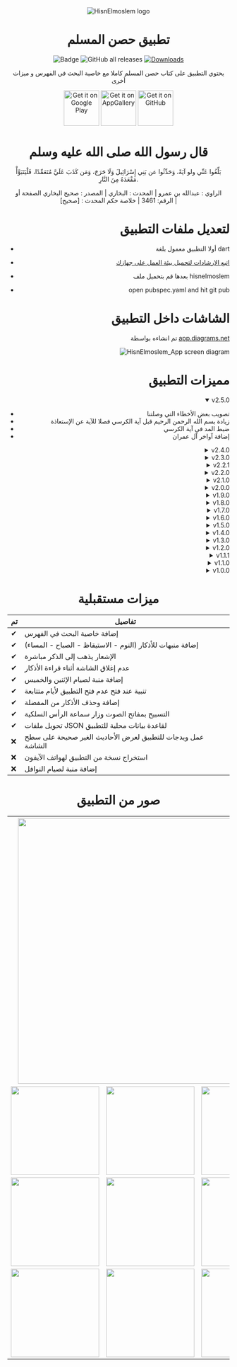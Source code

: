 <div align="center">

<img src="https://user-images.githubusercontent.com/50374022/177197673-54958322-b5aa-4ae2-81df-107bcc91fb61.png" alt='HisnElmoslem logo'/>

# تطبيق حصن المسلم

![Badge](https://img.shields.io/github/v/release/muslimpack/HisnElmoslem_App)
![GitHub all releases](https://img.shields.io/github/downloads/muslimpack/HisnElmoslem_App/total?color=blue&label=Total%20Downloads)
[![Downloads](https://PlayBadges.pavi2410.me/badge/downloads?id=com.hassaneltantawy.hisnelmoslem)](https://play.google.com/store/apps/details?id=com.hassaneltantawy.hisnelmoslem)

يحتوي التطبيق على كتاب حصن المسلم كاملا مع خاصية البحث في الفهرس و ميزات أخرى

[<img src="https://play.google.com/intl/en_us/badges/static/images/badges/en_badge_web_generic.png"
      alt='Get it on Google Play'
      height="80">](https://play.google.com/store/apps/details?id=com.hassaneltantawy.hisnelmoslem)
[<img src="https://upload.wikimedia.org/wikipedia/commons/e/e7/Huawei_AppGallery_white_badge_EN.png"
      alt='Get it on AppGallery'
      height="80">](https://appgallery.huawei.com/app/C105465105)
[<img src="https://user-images.githubusercontent.com/69304392/148696068-0cfea65d-b18f-4685-82b5-329a330b1c0d.png"
      alt='Get it on GitHub'
      height="80">](https://github.com/muslimpack/HisnElmoslem_App/releases/latest)

# قال رسول الله صلى الله عليه وسلم

بَلِّغُوا عَنِّي ولو آيَةً، وَحَدِّثُوا عن بَنِي إِسْرَائِيلَ وَلَا حَرَجَ، وَمَن كَذَبَ عَلَيَّ مُتَعَمِّدًا، فَلْيَتَبَوَّأْ مَقْعَدَهُ مِنَ النَّارِ.

الراوي : عبدالله بن عمرو | المحدث : البخاري | المصدر : صحيح البخاري
الصفحة أو الرقم: 3461 | خلاصة حكم المحدث : [صحيح] |

<div align="right">

# لتعديل ملفات التطبيق

- أولا التطبيق معمول بلغة dart

- [اتبع الارشادات لتحميل بيئة العمل على جهازك](https://flutter.dev/docs/get-started/install)

- بعدها قم بتحميل ملف hisnelmoslem

- open pubspec.yaml and hit git pub

# الشاشات داخل التطبيق

تم انشاءه بواسطة [app.diagrams.net](https://app.diagrams.net/)

<img src="https://raw.githubusercontent.com/muslimpack/HisnElmoslem_App/master/repo_media/app_screen_diagram.png" alt='HisnElmoslem_App screen diagram'/>

# مميزات التطبيق

<details open>
<summary>v2.5.0</summary>

- تصويب بعض الأخطاء التي وصلتنا
- زيادة بسم الله الرحمن الرحيم قبل آية الكرسي فصلا للآية عن الإستعاذة
- ضبط المد في آية الكرسي
- إضافة آواخر آل عمران

</details>

<details close>
<summary>v2.4.0</summary>

- التحكم في مستوى الصوت للمؤثرات
- القائمة الجانبية تتغير مع تغير لغة التطبيق
- حل مشكلة عداد المئة في السبحة
- حل مشكلة عدم توجه التطبيق للذكر عند الضغط على البدء من الإشعارات
- بعض التحسينات على الأداء

</details>

<details close>
<summary>v2.3.0</summary>

- اضافة شرح للأذكار يتضمن الحديث والفوائد والشرح لكل ذكر من الأذكار
- اضافة وضع جديد لألوان التطبيق "أسود غريب"
- اضافة ترجمة انجليزية للواجهة "يلزم إعادة تشغيل التطبيق لتطبيقها في بعض الأماكن"
- اضافة خاصية جديدة للسبحة وهي الأذكار المتغيرة بتفعيلها يقوم التطبيق بتديل عشوائي للأذكار أمامك
- يمكنك الآن تعديل المنبهات من الواجهة مباشرة عن طريق الضغط المطول على أيقونة الإشعارات وهي مفعلة
- اضافة شريط اضافي لتقدمك عند قراءة الأذكار يقوم بحساب كل تسبيحة
- بعض التعديلات في القائمة الجانبية في الصفحة الرئيسية
- بعض التعديلات في واجهة مشاركة الذكر كصورة
- تكبير الحد الأقصى للخط في مشاركة الذكر كصورة
- يمكنك الآن حذف التشكيل عند مشاركة الذكر كصورة
- مشاركة الأحاديث المنتشرة التي لا تصح كصورة
- إصلاح الخلل الذي يسبب توقف التطبيق على هواتف من اصدار أندرويد 13
- إصلاح الخلل الخاص بارسال الأخطاء الإملائية
- اصلاح الخلل الذي يظهر عند اضافة عداد جديد في السبحة

</details>

<details close>
<summary>v2.2.1</summary>

- حل مشكلة الشاشة السوداء في بداية التطبيق لمستخدمي أندرويد 13
- حل مشكلة إرسال البريد بالأخطاء الإملائية

</details>

<details close>
<summary>v2.2.0</summary>

- امكانية تغيير الخط داخل التطبيق قرابة خمسة عشر خطا للاختيار بينها
- الخط يظهر عند مشاركة الذكر كصورة
- حل بعض المشاكل المتعلقة بالاشعارات والجدولة
- حل مشاكل اختفاء الأزرار وشرائط الأدوات خلف أزرار التنقل في بعض الهواتف

</details>

<details close>
<summary>v2.1.0</summary>

- إمكانية ترتيب النوافذ على الواجهة
- إضافة ذكر أستغفر الله وأتوب إليه في أذكار المساء
- إمكانية إعادة تعيين العداد في بطاقات الذكر المفضل
- إعادة كتابة الإشعارات
- تحسين صفحة تاريخ الميزات
- تحسين في القائمة الجانبية في الشاشة الرئيسية
- تحسين في شكل حالة التنبيهات على الواجهة
- تحسين في شكل إضافة وتعديل التنبيهات
- تحسين في بطاقات التنبيهات في إدارة التنبيهات
- حفظ ثيم التطبيق عند أول مرة لفتحة وجعل الوضع المعتم هو الوضع الإفتراضي للتطبيق
- حل مشكلة عدم تحديث معاينة الخط في الإعدادات
- حل مشكلة اللون الأبيض عند فتح البرنامج
- حل مشكلة ظهور التنبيهات بعد حذفها

</details>

<details close>
<summary>v2.0.0</summary>

- إضافة سورة السجدة برواية حفص عن عاصم
- اهتزاز الهاتف عند التسبيح والذكر يمكنك تفعيله من الإعدادات إدارة المؤثرات
  - اهتزاز عند كل ذكر
  - اهتزاز عند انتهاء الذكر
  - اهتزاز عند انتهاء جميع الأذكار
- إصلاح مشكلة البريد الإلكتروني

</details>

<details close>
<summary>v1.9.0</summary>

- إضافة وضع ألوان فاتح مائل للصفرة
- تطوير كلي لمشاركة الذكر بالصورة
  - التحكم بكل لون على حدة
    [لون العنوان - لون النص - لون ملحقات النص - لون البطاقة]
  - التحكم في حجم النص
  - تحسين جودة الصورة لضعف الجودة السابقة وامكانية التحكم بالجودة
    [1.0 - 1.5 - 2.0 - 2.5 - 3.0]
  - التحكم في عرض الصورة
  - التحكم في اظهار رقم الذكر أعلى الصورة
  - الابقاء على الوضع القديم من حيث حجم الخط تحت مسمى "حجم خط ثابت"
  - حفظ جميع الإعدادات للمرات القادمة
- إصلاح مشكلة استمرار العداد بعد الخروج من الصفحة

</details>

<details close>
<summary>v1.8.0</summary>

- تطوير السبحة
  - إضافة ذكر والتسبيح لكل ذكر بشكل منفرد
  - امكانية ضبط العداد من 33 لأي عدد تشاء
- إضافة سورة الملك براوية حفص عن عاصم
- تطوير شكل الواجهة وجعلها أكثر بساطة
- إصلاح بعض واجهات الصفحات

</details>

<details close>
<summary>v1.7.0</summary>

- إضافة مؤثرات صوتية
  - عند الضغط للتسبيح
  - عند اكتمال الذكر
  - عند اكتمال جميع الأذكار
- عودة الوضع المعتم القديم للتطبيق ليصبح هناك ثلاثة أوضاع
  - فاتح
  - معتم
  - معتم محسن
- إصلاح بعض المشاكل وإضافة بعض التحسينات

</details>

<details close>
<summary>v1.6.0</summary>

- وضعين للألوان (معتم - فاتح)
- اصلاحات في صفحات سورة الكهف
- Solved: Mapping new ns to old ns

</details>

<details close>
<summary>v1.5.0</summary>

- الشريط العلوي يختفي أثناء تصفح الفهرس والمفضلة
- مشاركة الذكر كصورة
- أيقونات تعبر عن منبه الذكر في الصفحة الرئيسية [إضافة - تفعيل - الغاء تفعيل]
- إضافة ذكر إلى المفضلة
- إضافة اعدادت الخط إلى صفحة الإعدادت
- تعديل واجهة قراءة الأذكار في وضع الصفحات
- تعيين الحديث كمقروء
- التطبيق في الوضع الرأسي دائما
- اصلاح الألوان الساطعة في صفحة المنبهات
- اصلاح النمط لبعض النصوص
- إضافة مؤشر كلي لتقدمك في الذكر لوضع البطاقة
- Stable التسبيح بمفاتيح الصوت وسماعات الرأس التي تدعم التحكم بمفاتيح الصوت
  - التحكم في الأذكار اليومية بمفاتيح الصوت
  - التحكم بالسبحة بمفاتيح الصوت
  - تقليب صفحات سورة الكهف
- اصلاح بعض الأخطاء

</details>

<details close>
<summary>v1.4.0</summary>

- تعديلات في شاشة الأذكار في وضعية الصفحات
- إضافة مؤشر كلي لتقدمك في الذكر
- Beta يمكنك الآن بمفاتيح الصوت وسماعات الرأس التي تدعم التحكم بمفاتيح الصوت
  - التحكم في الأذكار اليومية.
  - التحكم بالسبحة.
  - تقليب صفحات سورة الكهف.
- حل مشكلة عدم فتح الذكر عند الضغط على اشعار التنبيه الخاص به.
- حل مشكلة عدم حفظ التطبيقات للإعدادت.
- اصلاح بعض المشاكل المتعلقة بسرعة والأداء.
- التطبيق أصبح أخف حجما.
- تحكم أفضل لتحليل المشاكل.

</details>

<details close>
<summary>v1.3.0</summary>

- الشاشة لا تغلق أثناء قراءة الأذكار "Screen always on"
- إضافة وحذف الأذكار من المفضلة
- إضافة منبه لصيام الإثنين والخميس
- إضافة منبه عند عدم فتح التطبيق لمدة 3 أيام
- يمكنك الآن تخصيص وقت الذكر
- إضافة تنبيه لأي ذكر داخل التطبيق
- التنبيهات تذهب للذكر مباشرة عند الضغط عليها
- إضافة صفحة في الإعدادات للتحكم في التنبيهات
- التحكم الكامل في الاشعارات
- تعديل صفحة القرآن الكريم
- تحسين تجربة الانتقال داخل التطبيق عن طريق إضافة انيميشن عند التنقل بين الصفحات
- اصلاح الأخطاء والمشاكل التي وصلتنا

</details>

<details close>
<summary>v1.2.0</summary>

- اصلاح بعض المشاكل
- تحديث شامل للواجهة "أصبحت أكثر تركيزا على الأذكار مع إعادة ترتيب الأدوات الأخرى"
- إضافة تنبيهات للأذكار
- إضافة سورة الكهف يتم الدخول إليها من إشعار يظهر يوم الجمعة
- حذف الوضع الفاتح للألوان

</details>

<details close>
<summary>v1.1.1</summary>

- إصلاح مشكلة عدم حفظ التطبيق لوضعية الذكر عند الإغلاق

</details>

</details>

<details close>
<summary>v1.1.0</summary>

- اصلاح بعض المشاكل
- تعديل الأخطاء الإملائية التي وصلتنا
- الاكتفاء بالوضع المعتم و الفاتح
- العداد أصبح داخل البطاقات
- تحول لون البطاقة عند انتهاء العد
- عمل وضعية جديدة للقراءة و هي وضعية الصفحات يمكنك التبديل بينها وبين البطاقات من خلال الإعدادات

</details>

<details close>
<summary>v1.0.0</summary>

- التطبيق يحتوي على فهرس كامل لكتاب حصن المسلم
- خاصية البحث في الفهرس
- قراءة الأذكار بتشكيل أو بدون
- تكبير وتصغير حجم الخط
- تبديل إلى الوضع المعتم أثناء القراءة
- عند الضغط المطول على الذكر يظهر لك التخريج
- الضغط المفرد يقوم بتشغيل عداد الذكر حتى تشعر باهتزاز يعني انتهاء الذكر
- النص أسفل الذكر يحتوي على فضل الذكر أو تعليق
- مفضلة يوجد بها الأذكار اليومية التي تحتاجها بشكل دوري
- يوجد سُبحة للعد كيفما شئت
- (عداد لانهائي - إنقاص العد - تصفير العداد)
- تبويب يحتوي على بعض الأحاديث المنتشرة التي لا تصح
- يوجد تبويب لتطبيقات نافعة نرشحها لك
- يحتوي على وضع ليلي وعدد من الألوان للوضع الفاتح
- يمكنك تكبير وتصغير حجم الذكر كما تشاء
- يمكنك مشاركة الذكر مع من تحب
- يمكنك الإبلاغ عن الذكر في حالة وجود خطأ
- يمكنك مراسلتي أو ارسال تقييم للتطبيق من خلال الاعدادات

</details>

<div align="center">

# ميزات مستقبلية

| تم  | تفاصيل                                                      |
| --- | ----------------------------------------------------------- |
| ✔   | إضافة خاصية البحث في الفهرس                                 |
| ✔   | إضافة منبهات للأذكار (النوم - الاستيقاظ - الصباح - المساء)  |
| ✔   | الإشعار يذهب إلى الذكر مباشرة                               |
| ✔   | عدم إغلاق الشاشة أثناء قراءة الأذكار                        |
| ✔   | إضافة منبة لصيام الإثنين والخميس                            |
| ✔   | تنبية عند فتح عدم فتح التطبيق لأيام متتابعة                 |
| ✔   | إضافة وحذف الأذكار من المفضلة                               |
| ✔   | التسبيح بمفاتح الصوت وزار سماعة الرأس السلكية               |
| ✔   | تحويل ملفات JSON لقاعدة بيانات محلية للتطبيق                |
| ❌  | عمل ويدجات للتطبيق لعرض الأحاديث الغير صحيحة على سطح الشاشة |
| ❌  | استخراج نسخة من التطبيق لهواتف الآيفون                      |
| ❌  | إضافة منبة لصيام النوافل                                    |

# صور من التطبيق

<table>
  <tr>
    <th colspan="3">
    <img src="https://user-images.githubusercontent.com/50374022/177201817-cba2d256-9ffa-4f22-9739-8a8beb4c1630.png" width="600" >
    </th>
  </tr>
  <tr>
  <td >
<img src="https://user-images.githubusercontent.com/50374022/177201360-acc8d5c0-a1d7-4b72-bd06-15b34a25ad56.png" width="200" >
  </td>
    <td>
<img src="https://user-images.githubusercontent.com/50374022/177201372-1987d68e-ead0-4a6a-829c-5e793699f929.png" width="200" >
  </td>
    <td>
<img src="https://user-images.githubusercontent.com/50374022/177201437-c8a8d183-d16d-45fb-960a-04041e7deacf.png" width="200" >
  </td>
  </tr>
  <tr>
    <td><img src="https://user-images.githubusercontent.com/50374022/177201381-ec74090c-cde9-4847-b7e3-fec1d838427b.png" width="200" ></td>
    <td><img src="https://user-images.githubusercontent.com/50374022/177201394-ec252bfd-6855-4358-8bf1-71b5a1fd9b47.png" width="200" ></td>
    <td><img src="https://user-images.githubusercontent.com/50374022/177201404-db8bf84a-5b1e-44db-9ed5-c9dadf3c163d.png" width="200" ></td>
  </tr>
  <tr>
    <td><img src="https://user-images.githubusercontent.com/50374022/177201416-b33d221d-279b-4826-aa6b-94fcd56278e9.png" width="200" ></td>
    <td><img src="https://user-images.githubusercontent.com/50374022/177201424-9b9e6b26-994c-4b63-9e6b-3539ac8eeb73.png" width="200" ></td>
    <td><img src="https://user-images.githubusercontent.com/50374022/177201431-8020baac-c718-4fc5-aedf-445dd38294d6.png" width="200" ></td>
  </tr>
</table>
</div>
